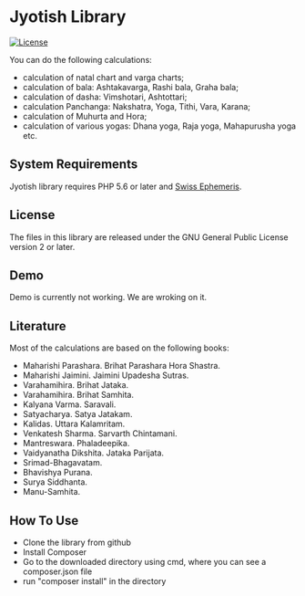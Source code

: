 # Jyotish Library

[![License](https://poser.pugx.org/kunjara/jyotish/license)](https://packagist.org/packages/kunjara/jyotish)

You can do the following calculations:

* calculation of natal chart and varga charts;
* calculation of bala: Ashtakavarga, Rashi bala, Graha bala;
* calculation of dasha: Vimshotari, Ashtottari;
* calculation Panchanga: Nakshatra, Yoga, Tithi, Vara, Karana;
* calculation of Muhurta and Hora;
* calculation of various yogas: Dhana yoga, Raja yoga, Mahapurusha yoga etc.

## System Requirements

Jyotish library requires PHP 5.6 or later and [Swiss Ephemeris](https://github.com/kunjara/swetest).

## License

The files in this library are released under the GNU General Public License version 2 or later.

## Demo

Demo is currently not working. We are wroking on it. 


## Literature

Most of the calculations are based on the following books:

* Maharishi Parashara. Brihat Parashara Hora Shastra.
* Maharishi Jaimini. Jaimini Upadesha Sutras.
* Varahamihira. Brihat Jataka.
* Varahamihira. Brihat Samhita.
* Kalyana Varma. Saravali.
* Satyacharya. Satya Jatakam.
* Kalidas. Uttara Kalamritam.
* Venkatesh Sharma. Sarvarth Chintamani.
* Mantreswara. Phaladeepika.
* Vaidyanatha Dikshita. Jataka Parijata.
* Srimad-Bhagavatam.
* Bhavishya Purana.
* Surya Siddhanta.
* Manu-Samhita.

## How To Use 

* Clone the library from github
* Install Composer
* Go to the downloaded directory using cmd, where you can see a composer.json file
* run "composer install" in the directory
